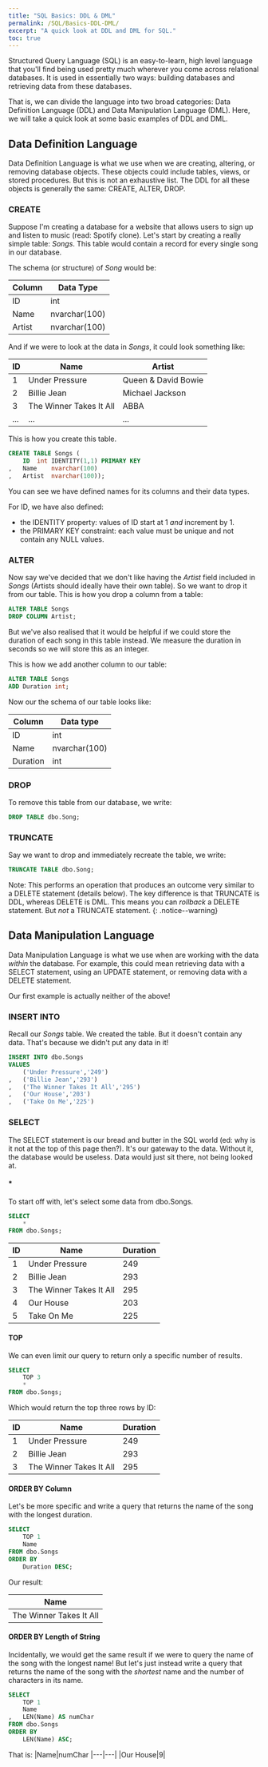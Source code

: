 ```yaml
---
title: "SQL Basics: DDL & DML"
permalink: /SQL/Basics-DDL-DML/
excerpt: "A quick look at DDL and DML for SQL."
toc: true
---
```


Structured Query Language (SQL) is an easy-to-learn, high level language that you'll find being used pretty much wherever you come across relational databases.
It is used in essentially two ways: building databases and retrieving data from these databases.

That is, we can divide the language into two broad categories: Data Definition Language (DDL) and Data Manipulation Language (DML).
Here, we will take a quick look at some basic examples of DDL and DML.

## Data Definition Language

Data Definition Language is what we use when we are creating, altering, or removing database objects.
These objects could include tables, views, or stored procedures. But this is not an exhaustive list.
The DDL for all these objects is generally the same: CREATE, ALTER, DROP.

### CREATE

Suppose I'm creating a database for a website that allows users to sign up and listen to music (read: Spotify clone). 
Let's start by creating a really simple table: _Songs_. 
This table would contain a record for every single song in our database.

The schema (or structure) of _Song_ would be:

Column|Data Type
---|---
ID|int
Name|nvarchar(100)
Artist|nvarchar(100)

And if we were to look at the data in _Songs_, it could look something like:

ID|Name|Artist
---|---|---
1|Under Pressure|Queen & David Bowie
2|Billie Jean|Michael Jackson
3|The Winner Takes It All|ABBA
...|...|...

This is how you create this table.
```sql
CREATE TABLE Songs (
	ID	int IDENTITY(1,1) PRIMARY KEY
,	Name	nvarchar(100)
,	Artist	nvarchar(100));
```

You can see we have defined names for its columns and their data types.

For ID, we have also defined:
* the IDENTITY property: values of ID start at 1 _and_ increment by 1.
* the PRIMARY KEY constraint: each value must be unique and not contain any NULL values.


### ALTER

Now say we've decided that we don't like having the _Artist_ field included in _Songs_ (Artists should ideally have their own table).
So we want to drop it from our table. 
This is how you drop a column from a table:

```sql
ALTER TABLE Songs
DROP COLUMN Artist;
```

But we've also realised that it would be helpful if we could store the duration of each song in this table instead.
We measure the duration in seconds so we will store this as an integer.

This is how we add another column to our table:

```sql
ALTER TABLE Songs
ADD Duration int;
```

Now our the schema of our table looks like:

Column|Data type
---|---
ID|int
Name|nvarchar(100)
Duration|int

### DROP

To remove this table from our database, we write:

```sql
DROP TABLE dbo.Song;
```

### TRUNCATE

Say we want to drop and immediately recreate the table, we write:

```sql
TRUNCATE TABLE dbo.Song;
```

Note: This performs an operation that produces an outcome very similar to a DELETE statement (details below). 
The key difference is that TRUNCATE is DDL, whereas DELETE is DML.
This means you can _rollback_ a DELETE statement. But _not_ a TRUNCATE statement.
{: .notice--warning}


## Data Manipulation Language

Data Manipulation Language is what we use when are working with the data _within_ the database. 
For example, this could mean retrieving data with a SELECT statement, using an UPDATE statement, or removing data with a DELETE statement.

Our first example is actually neither of the above!

### INSERT INTO

Recall our _Songs_ table.
We created the table. 
But it doesn't contain any data.
That's because we didn't put any data in it!



```sql
INSERT INTO dbo.Songs
VALUES
	('Under Pressure','249')
,	('Billie Jean','293')
,	('The Winner Takes It All','295')
,	('Our House','203')
,	('Take On Me','225')
```

### SELECT

The SELECT statement is our bread and butter in the SQL world (ed: why is it not at the top of this page then?). 
It's our gateway to the data. Without it, the database would be useless. Data would just sit there, not being looked at.

#### *

To start off with, let's select some data from dbo.Songs.

```sql
SELECT
	*
FROM dbo.Songs;
``` 

ID|Name|Duration
---|---|---
1|Under Pressure|249
2|Billie Jean|293
3|The Winner Takes It All|295
4|Our House|203
5|Take On Me|225

#### TOP

We can even limit our query to return only a specific number of results.

```sql
SELECT 
	TOP 3
	*
FROM dbo.Songs;
```

Which would return the top three rows by ID:

ID|Name|Duration
---|---|---
1|Under Pressure|249
2|Billie Jean|293
3|The Winner Takes It All|295

#### ORDER BY Column

Let's be more specific and write a query that returns the name of the song with the longest duration.

```sql
SELECT
	TOP 1
	Name
FROM dbo.Songs
ORDER BY 
	Duration DESC;
```

Our result:

|Name|
|---|
|The Winner Takes It All|

#### ORDER BY Length of String

Incidentally, we would get the same result if we were to query the name of the song with the longest name!
But let's just instead write a query that returns the name of the song with the _shortest_ name and the number of characters in its name.

```sql
SELECT
	TOP 1
	Name
,	LEN(Name) AS numChar
FROM dbo.Songs
ORDER BY 
	LEN(Name) ASC;
```

That is:
|Name|numChar
|---|---|
|Our House|9|














